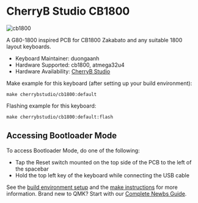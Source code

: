 # CherryB Studio CB1800

![cb1800](https://i.imgur.com/QRJ6DFs.jpg)

A G80-1800 inspired PCB for CB1800 Zakabato and any suitable 1800 layout keyboards.

* Keyboard Maintainer: duongaanh
* Hardware Supported: cb1800, atmega32u4
* Hardware Availability: [CherryB Studio](https://www.reddit.com/r/mechmarket/comments/mneayy/ic_cb1800zanbato_1800_classic_by_cherryb/)

Make example for this keyboard (after setting up your build environment):

    make cherrybstudio/cb1800:default

Flashing example for this keyboard:

    make cherrybstudio/cb1800:default:flash

## Accessing Bootloader Mode

To access Bootloader Mode, do one of the following:

* Tap the Reset switch mounted on the top side of the PCB to the left of the spacebar
* Hold the top left key of the keyboard while connecting the USB cable

See the [build environment setup](https://docs.qmk.fm/#/getting_started_build_tools) and the [make instructions](https://docs.qmk.fm/#/getting_started_make_guide) for more information. Brand new to QMK? Start with our [Complete Newbs Guide](https://docs.qmk.fm/#/newbs).
